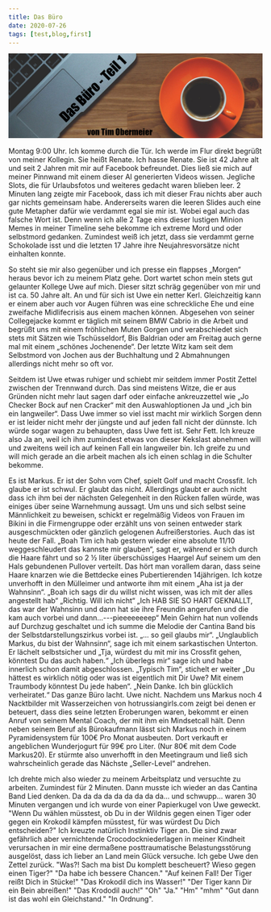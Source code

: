 ```yaml
---
title: Das Büro
date: 2020-07-26
tags: [test,blog,first]
--- 
```

![](/assets/img/titelbildbuero.jpg)

Montag 9:00 Uhr. Ich komme durch die Tür. Ich werde im Flur direkt begrüßt von meiner Kollegin. Sie heißt Renate. Ich hasse Renate. Sie ist 42 Jahre alt und seit 2 Jahren mit mir auf Facebook befreundet. Dies ließ sie mich auf meiner Pinnwand mit einem dieser AI generierten Videos wissen. Jegliche Slots, die für Urlaubsfotos und weiteres gedacht waren blieben leer. 2 Minuten lang zeigte mir Facebook, dass ich mit dieser Frau nichts aber auch gar nichts gemeinsam habe. Andererseits waren die leeren Slides auch eine gute Metapher dafür wie verdammt egal sie mir ist. Wobei egal auch das falsche Wort ist. Denn wenn ich alle 2 Tage eins dieser lustigen Minion Memes in meiner Timeline sehe bekomme ich extreme Mord und oder selbstmord gedanken. Zumindest weiß ich jetzt, dass sie verdammt gerne Schokolade isst und die letzten 17 Jahre ihre Neujahresvorsätze nicht einhalten konnte. 

So steht sie mir also gegenüber und ich presse ein flappses „Morgen“ heraus bevor ich zu meinem Platz gehe. Dort wartet schon mein stets gut gelaunter Kollege Uwe auf mich. Dieser sitzt schräg gegenüber von mir und ist ca. 50 Jahre alt. An und für sich ist Uwe ein netter Kerl. Gleichzeitig kann er einem aber auch vor Augen führen was eine schreckliche Ehe und eine zweifache Midlifecrisis aus einem machen können. Abgesehen von seiner Collegejacke kommt er täglich mit seinem BMW Cabrio in die Arbeit und begrüßt uns mit einem fröhlichen Muten Gorgen und verabschiedet sich stets mit Sätzen wie Tschüsseldorf, Bis Baldrian oder am Freitag auch gerne mal mit einem „schönes Jochenende“. Der letzte Witz kam seit dem Selbstmord von Jochen aus der Buchhaltung und 2 Abmahnungen allerdings nicht mehr so oft vor. 

Seitdem ist Uwe etwas ruhiger und schiebt mir seitdem immer Postit Zettel zwischen der Trennwand durch. Das sind meistens Witze, die er aus Gründen nicht mehr laut sagen darf oder einfache ankreuzzettel wie „Jo Checker Bock auf nen Cracker“ mit den Auswahloptionen Ja und „ich bin ein langweiler“. Dass Uwe immer so viel isst macht mir wirklich Sorgen denn er ist leider nicht mehr der jüngste und auf jeden fall nicht der dünnste. Ich würde sogar wagen zu behaupten, dass Uwe fett ist. Sehr Fett. Ich kreuze also Ja an, weil ich ihm zumindest etwas von dieser Kekslast abnehmen will und zweitens weil ich auf keinen Fall ein langweiler bin. Ich greife zu und will mich gerade an die arbeit machen als ich einen schlag in die Schulter bekomme.

Es ist Markus. Er ist der Sohn vom Chef, spielt Golf und macht Crossfit. Ich glaube er ist schwul. Er glaubt das nicht. Allerdings glaubt er auch nicht dass ich ihm bei der nächsten Gelegenheit in den Rücken fallen würde, was einiges über seine Warnehmung aussagt. Um uns und sich selbst seine Männlichkeit zu beweisen, schickt er regelmäßig Videos von Frauen im Bikini in die Firmengruppe oder erzählt uns von seinen entweder stark ausgeschmückten oder gänzlich gelogenen Aufreißerstories. Auch das ist heute der Fall. „Boah Tim ich hab gestern wieder eine absolute 11/10 weggeschleudert das kannste mir glauben“, sagt er, während er sich durch die Haare fährt und so 2 ½ liter überschüssiges Haargel Auf seinem um den Hals gebundenen Pullover verteilt. Das hört man vorallem daran, dass seine Haare knarzen wie die Bettdecke eines Pubertierenden 14jährigen. Ich kotze unverhofft in den Mülleimer und antworte ihm mit einem „Aha ist ja der Wahnsinn“. „Boah ich sags dir du willst nicht wissen, was ich mit der alles angestellt hab“ „Richtig. Will ich nicht“ „Ich HAB SIE SO HART GEKNALLT, das war der Wahnsinn und dann hat sie ihre Freundin angerufen und die kam auch vorbei und dann...---pieeeeeeeep“ Mein Gehirn hat nun vollends auf Durchzug geschaltet und ich summe die Melodie der Cantina Band bis der Selbstdarstellungszirkus vorbei ist. „... so geil glaubs mir“. „Unglaublich Markus, du bist der Wahnsinn“, sage ich mit einem sarkastischen Unterton. Er lächelt selbstsicher und „Tja, würdest du mit mir ins Crossfit gehen, könntest Du das auch haben.“ „Ich überlegs mir“ sage ich und habe innerlich schon damit abgeschlossen. „Typisch Tim“, stichelt er weiter „Du hättest es wirklich nötig oder was ist eigentlich mit Dir Uwe? Mit einem Traumbody könntest Du jede haben“. „Nein Danke. Ich bin glücklich verheiratet.“ Das ganze Büro lacht. Uwe nicht. Nachdem uns Markus noch 4 Nacktbilder mit Wasserzeichen von hotrussiangirls.com zeigt bei denen er beteuert, dass dies seine letzten Eroberungen waren, bekommt er einen Anruf von seinem Mental Coach, der mit ihm ein Mindsetcall hält. Denn neben seinem Beruf als Bürokaufmann lässt sich Markus noch in einem Pyramidensystem für 100€ Pro Monat ausbeuten. Dort verkauft er angeblichen Wunderjogurt für 99€ pro Liter. (Nur 80€ mit dem Code Markus20). Er stürmte also unverhofft in den Meetingraum und ließ sich wahrscheinlich gerade das Nächste „Seller-Level“ andrehen.

Ich drehte mich also wieder zu meinem Arbeitsplatz und versuchte zu arbeiten. Zumindest für 2 Minuten. Dann musste ich wieder an das Cantina Band Lied denken. Da da da da da da da da da... und schwupp... waren 30 Minuten vergangen und ich wurde von einer Papierkugel von Uwe geweckt. "Wenn Du wählen müsstest, ob Du in der Wildnis gegen einen Tiger oder gegen ein Krokodil kämpfen müsstest, für was würdest Du Dich entscheiden?" Ich kreuzte natürlich Instinktiv Tiger an. Die sind zwar gefährlich aber vernichtende Crocodockniederlagen in meiner Kindheit verursachen in mir eine dermaßene posttraumatische Belastungsstörung ausgelöst, dass ich lieber an Land mein Glück versuche. Ich gebe Uwe den Zettel zurück. "Was?! Sach ma bist Du komplett bescheuert? Wieso gegen einen Tiger?" "Da habe ich bessere Chancen." "Auf keinen Fall! Der Tiger reißt Dich in Stücke!" "Das Krokodil dich ins Wasser!" "Der Tiger kann Dir ein Bein abreißen!" "Das Krododil auch!" "Oh" "Ja." "Hm" "mhm" "Gut dann ist das wohl ein Gleichstand." "In Ordnung".

